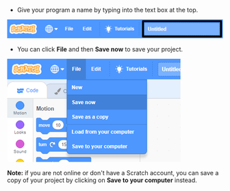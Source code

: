 + Give your program a name by typing into the text box at the top.

![scratch project name textbox](images/name-annotated.png)

+ You can click **File** and then **Save now** to save your project.

![screenshot](images/save.png)

**Note:** if you are not online or don't have a Scratch account, you can save a copy of your project by clicking on **Save to your computer** instead.